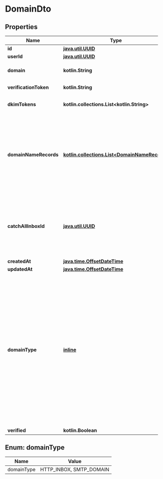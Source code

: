 
# DomainDto

## Properties
Name | Type | Description | Notes
------------ | ------------- | ------------- | -------------
**id** | [**java.util.UUID**](java.util.UUID) |  |  [optional]
**userId** | [**java.util.UUID**](java.util.UUID) |  |  [optional]
**domain** | **kotlin.String** | Custom domain name |  [optional]
**verificationToken** | **kotlin.String** | Verification tokens |  [optional]
**dkimTokens** | **kotlin.collections.List&lt;kotlin.String&gt;** | Unique token DKIM tokens |  [optional]
**domainNameRecords** | [**kotlin.collections.List&lt;DomainNameRecord&gt;**](DomainNameRecord) | List of DNS domain name records (C, MX, TXT) etc that you must add to the DNS server associated with your domain provider. |  [optional]
**catchAllInboxId** | [**java.util.UUID**](java.util.UUID) | The optional catch all inbox that will receive emails sent to the domain that cannot be matched. |  [optional]
**createdAt** | [**java.time.OffsetDateTime**](java.time.OffsetDateTime) |  |  [optional]
**updatedAt** | [**java.time.OffsetDateTime**](java.time.OffsetDateTime) |  |  [optional]
**domainType** | [**inline**](#DomainTypeEnum) | Type of domain. Dictates type of inbox that can be created with domain. HTTP means inboxes are processed using SES while SMTP inboxes use a custom SMTP mail server. SMTP does not support sending so use HTTP for sending emails. |  [optional]
**verified** | **kotlin.Boolean** |  |  [optional]


<a name="DomainTypeEnum"></a>
## Enum: domainType
Name | Value
---- | -----
domainType | HTTP_INBOX, SMTP_DOMAIN




